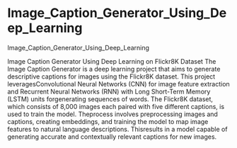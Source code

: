 # Image_Caption_Generator_Using_Deep_Learning
Image_Caption_Generator_Using_Deep_Learning

Image Caption Generator Using Deep Learning on Flickr8K Dataset
The Image Caption Generator is a deep learning project that aims to generate descriptive captions for images using the Flickr8K dataset. This project leveragesConvolutional Neural Networks (CNN) for image feature extraction and Recurrent Neural Networks (RNN) with Long Short-Term Memory (LSTM) units forgenerating sequences of words. The Flickr8K dataset, which consists of 8,000 images each paired with five different captions, is used to train the model. Theprocess involves preprocessing images and captions, creating embeddings, and training the model to map image features to natural language descriptions. Thisresults in a model capable of generating accurate and contextually relevant captions for new images.
